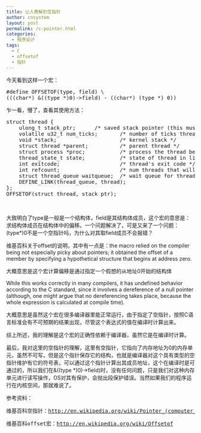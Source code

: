```yaml
---
title: 让人费解的空指针
author: cnsystem
layout: post
permalink: /c-pointer.html
categories:
  - 程序设计
tags:
  - C
  - offsetof
  - 指针
---
```

今天看到这样一个宏：

<pre class="brush:c">#define OFFSETOF(type, field) \
(((char*) &((type *)0)-&gt;field) - ((char*) (type *) 0))</pre>

乍一看，懵了，查看其使用方法：

<pre class="brush:c">struct thread {
	ulong_t stack_ptr;		/* saved stack pointer (this must be the first field!) */
	volatile u32_t num_ticks;       /* number of ticks thread has been running */
	void *stack;                    /* kernel stack */
	struct thread *parent;          /* parent thread */
	struct process *proc;           /* process the thread belongs to (null for kernel-only) */
	thread_state_t state;           /* state of thread in lifecycle */
	int exitcode;                   /* thread's exit code */
	int refcount;                   /* num threads that will wait for this one */
	struct thread_queue waitqueue;  /* wait queue for thread lifecycle events */
	DEFINE_LINK(thread_queue, thread);
};
OFFSETOF(struct thread, stack_ptr);</pre>

&nbsp;

大致明白了type是一般是一个结构体，field是其结构体成员，这个宏的意思是：求结构体成员在结构体中的偏移。一个问题解决了，可是又来了一个问题：(type*)0不是一个空指针吗，为什么对其取field成员不会报错？

维基百科关于offset的说明，其中有一点是：the macro relied on the compiler being not especially picky about pointers; it obtained the offset of a member by specifying a hypothetical structure that begins at address zero.

大概意思是这个宏计算偏移是通过指定一个假想的从地址0开始的结构体

While this works correctly in many compilers, it has undefined behavior according to the C standard, since it involves a dereference of a null pointer (although, one might argue that no dereferencing takes place, because the whole expression is calculated at compile time).

大概意思是虽然这个宏在很多编译器里能正常运行，由于指定了空指针，按照C语言标准会有不可预期的结果出现，尽管这个表达式的值在编译时计算出来。

综上所述，我的理解是这个宏的正确性依赖于编译器，虽然它是在编译时计算。

最后，我对这里的空指针的理解，这里有空指针，它指向了内存地址为0的内存单元，虽然不可写，但是这个指针保存它的结构，也就是编译器对这个具有类型的空指针维护有它的符号表，可以通过这个指针计算出其成员地址，这个在编译时是可通过的，所以我们在&((type *)0)->field)时，没有任何问题，只是我们对这种内存单元进行读写操作，OS对其有保护，会抛出段保护错误。当然如果我们的程序运行在内核空间，那就难说了。

<pre>参考资料：</pre>

<pre>维基百科空指针：<a title="空指针——维基百科" href="http://en.wikipedia.org/wiki/Pointer_(computer_programming)#Null_pointer" target="_blank">http://en.wikipedia.org/wiki/Pointer_(computer_programming)#Null_pointer</a></pre>

<pre>维基百科offset宏：<a title="offsetof宏——维基百科" href="http://en.wikipedia.org/wiki/Offsetof" target="_blank">http://en.wikipedia.org/wiki/Offsetof</a></pre>